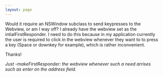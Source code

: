```yaml
---
layout: page
---
```




Would it require an NSWindow subclass to send keypresses to the Webview, or am I way off? I already have the webview set as the intialFirstResponder. I need to do this because in my application currently the user is required to click in the webview whenever they want to to press a key (Space or downkey for example), which is rather inconvenient.

Thanks!

*Just -makeFirstResponder: the webview whenever such a need arrises such as enter on the address field.*
